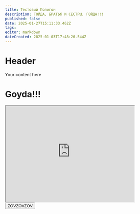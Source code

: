 ```yaml
---
title: Тестовый Полигон
description: ГОЙДА, БРАТЬЯ И СЕСТРЫ, ГОЙДА!!!
published: false
date: 2025-01-27T15:11:33.462Z
tags: 
editor: markdown
dateCreated: 2025-01-03T17:48:26.544Z
---
```


# Header
Your content here
<!DOCTYPE html>
<body>
  <h1 class="interesting-shit">Goyda!!!</h1>
 <iframe width="420" height="315"
src="https://www.youtube.com/embed/tgbNymZ7vqY">
</iframe> 
<button onclick="copy()">
	<div class="text">
  ZOVZOVZOV
	</div>
</button> 
</button>
</body>